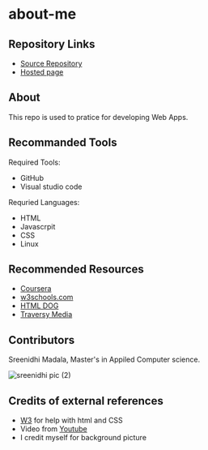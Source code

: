 # about-me

## Repository Links

* [Source Repository](https://github.com/Sreenidhi17/about-me) 
* [Hosted page](https://sreenidhi17.github.io/about-me/)

## About
 This repo is used to pratice for developing Web Apps.
 
## Recommanded Tools
 
 Required Tools:
 
 * GitHub
 * Visual studio code
 
  Requried Languages:
   * HTML
   * Javascrpit
   * CSS
   * Linux
   
## Recommended Resources
  
  * [Coursera](https://www.coursera.org/)
  * [w3schools.com](https://www.w3schools.com/) 
  * [HTML DOG](https://www.htmldog.com/)
  * [Traversy Media](https://www.youtube.com/channel/UC29ju8bIPH5as8OGnQzwJyA)
  
## Contributors
  
  Sreenidhi Madala, Master's in Appiled Computer science.
  
  ![sreenidhi pic (2)](https://user-images.githubusercontent.com/69994220/92044903-d9736980-ed44-11ea-9335-f50911e13a05.jpg)
  
  ## Credits of external references
  
  * [W3](https://www.w3schools.com/) for help with html and CSS
  * Video from [Youtube](https://www.youtube.com/watch?time_continue=1&v=-USAeFpVf_A&feature=emb_logo)
  * I credit myself for background picture

  
